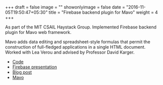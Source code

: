 +++
draft = false
image = ""
showonlyimage = false
date = "2016-11-05T19:50:47+05:30"
title = "Firebase backend plugin for Mavo"
weight = 4
+++

As part of the MIT CSAIL Haystack Group. Implemented Firebase backend plugin for Mavo web framework.

<!--more-->

Mavo adds data editing and spreadsheet-style formulas that permit the construction of full-fledged applications in a single HTML document. Worked with Lea Verou and advised by Professor David Karger.

- [Code](https://github.com/lizziew/mavo-firebase/)
- [Firebase presentation](http://datasieve.blogspot.com/2016/09/firebase-presentation.html)
- [Blog post](http://datasieve.blogspot.com/2017/05/mavo-framework.html)
- [Mavo](http://mavo.io/)

